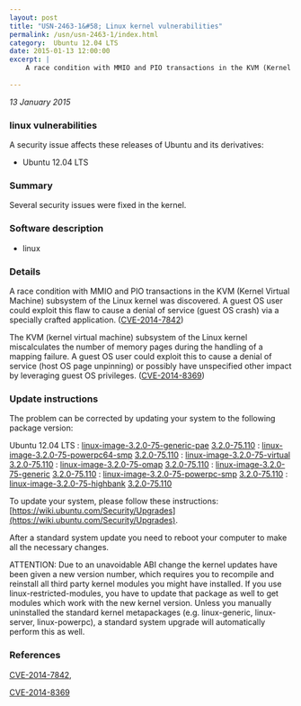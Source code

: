 ```yaml
---
layout: post
title: "USN-2463-1&#58; Linux kernel vulnerabilities"
permalink: /usn/usn-2463-1/index.html
category:  Ubuntu 12.04 LTS
date: 2015-01-13 12:00:00
excerpt: |
    A race condition with MMIO and PIO transactions in the KVM (Kernel Virtual Machine) subsystem of the Linux kernel was discovered. A guest OS user could exploit this flaw to cause a denial of service (guest OS crash) via a specially crafted application. ([CVE-2014-7842](http://people.ubuntu.com/~ubuntu-security/cve/CVE-2014-7842))
    
--- 
```

 
 

*13 January 2015*

### linux vulnerabilities

A security issue affects these releases of Ubuntu and its derivatives:

* Ubuntu 12.04 LTS

### Summary

Several security issues were fixed in the kernel. 

### Software description

* linux 

### Details

A race condition with MMIO and PIO transactions in the KVM (Kernel Virtual Machine) subsystem of the Linux kernel was discovered. A guest OS user could exploit this flaw to cause a denial of service (guest OS crash) via a specially crafted application. ([CVE-2014-7842](http://people.ubuntu.com/~ubuntu-security/cve/CVE-2014-7842))

The KVM (kernel virtual machine) subsystem of the Linux kernel miscalculates the number of memory pages during the handling of a mapping failure. A guest OS user could exploit this to cause a denial of service (host OS page unpinning) or possibly have unspecified other impact by leveraging guest OS privileges. ([CVE-2014-8369](http://people.ubuntu.com/~ubuntu-security/cve/CVE-2014-8369)) 

### Update instructions

The problem can be corrected by updating your system to the following package version:

Ubuntu 12.04 LTS
 : [linux-image-3.2.0-75-generic-pae](https://launchpad.net/ubuntu/+source/linux) <span> [3.2.0-75.110](https://launchpad.net/ubuntu/+source/linux/3.2.0-75.110) </span> 
 : [linux-image-3.2.0-75-powerpc64-smp](https://launchpad.net/ubuntu/+source/linux) <span> [3.2.0-75.110](https://launchpad.net/ubuntu/+source/linux/3.2.0-75.110) </span> 
 : [linux-image-3.2.0-75-virtual](https://launchpad.net/ubuntu/+source/linux) <span> [3.2.0-75.110](https://launchpad.net/ubuntu/+source/linux/3.2.0-75.110) </span> 
 : [linux-image-3.2.0-75-omap](https://launchpad.net/ubuntu/+source/linux) <span> [3.2.0-75.110](https://launchpad.net/ubuntu/+source/linux/3.2.0-75.110) </span> 
 : [linux-image-3.2.0-75-generic](https://launchpad.net/ubuntu/+source/linux) <span> [3.2.0-75.110](https://launchpad.net/ubuntu/+source/linux/3.2.0-75.110) </span> 
 : [linux-image-3.2.0-75-powerpc-smp](https://launchpad.net/ubuntu/+source/linux) <span> [3.2.0-75.110](https://launchpad.net/ubuntu/+source/linux/3.2.0-75.110) </span> 
 : [linux-image-3.2.0-75-highbank](https://launchpad.net/ubuntu/+source/linux) <span> [3.2.0-75.110](https://launchpad.net/ubuntu/+source/linux/3.2.0-75.110) </span> 

To update your system, please follow these instructions: [https://wiki.ubuntu.com/Security/Upgrades](https://wiki.ubuntu.com/Security/Upgrades).

After a standard system update you need to reboot your computer to make all the necessary changes.

ATTENTION: Due to an unavoidable ABI change the kernel updates have been given a new version number, which requires you to recompile and reinstall all third party kernel modules you might have installed. If you use linux-restricted-modules, you have to update that package as well to get modules which work with the new kernel version. Unless you manually uninstalled the standard kernel metapackages (e.g. linux-generic, linux-server, linux-powerpc), a standard system upgrade will automatically perform this as well. 

### References

 
 [CVE-2014-7842](http://people.ubuntu.com/~ubuntu-security/cve/CVE-2014-7842), 

 [CVE-2014-8369](http://people.ubuntu.com/~ubuntu-security/cve/CVE-2014-8369)
 

